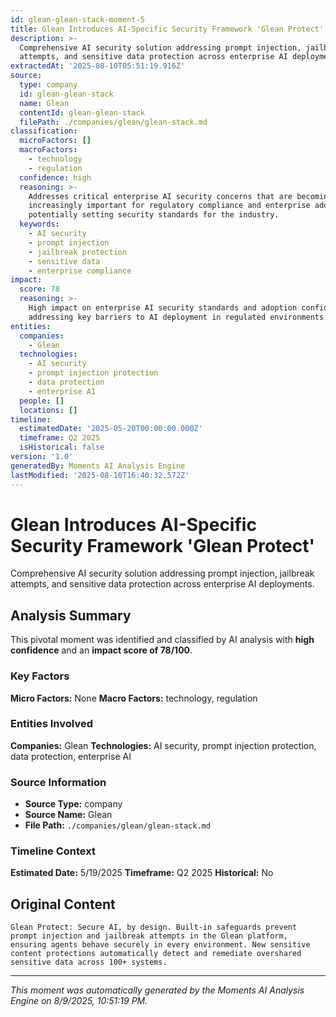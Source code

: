 ```yaml
---
id: glean-glean-stack-moment-5
title: Glean Introduces AI-Specific Security Framework 'Glean Protect'
description: >-
  Comprehensive AI security solution addressing prompt injection, jailbreak
  attempts, and sensitive data protection across enterprise AI deployments.
extractedAt: '2025-08-10T05:51:19.916Z'
source:
  type: company
  id: glean-glean-stack
  name: Glean
  contentId: glean-glean-stack
  filePath: ./companies/glean/glean-stack.md
classification:
  microFactors: []
  macroFactors:
    - technology
    - regulation
  confidence: high
  reasoning: >-
    Addresses critical enterprise AI security concerns that are becoming
    increasingly important for regulatory compliance and enterprise adoption,
    potentially setting security standards for the industry.
  keywords:
    - AI security
    - prompt injection
    - jailbreak protection
    - sensitive data
    - enterprise compliance
impact:
  score: 78
  reasoning: >-
    High impact on enterprise AI security standards and adoption confidence,
    addressing key barriers to AI deployment in regulated environments.
entities:
  companies:
    - Glean
  technologies:
    - AI security
    - prompt injection protection
    - data protection
    - enterprise AI
  people: []
  locations: []
timeline:
  estimatedDate: '2025-05-20T00:00:00.000Z'
  timeframe: Q2 2025
  isHistorical: false
version: '1.0'
generatedBy: Moments AI Analysis Engine
lastModified: '2025-08-10T16:40:32.572Z'
---
```

# Glean Introduces AI-Specific Security Framework 'Glean Protect'

Comprehensive AI security solution addressing prompt injection, jailbreak attempts, and sensitive data protection across enterprise AI deployments.

## Analysis Summary

This pivotal moment was identified and classified by AI analysis with **high confidence** and an **impact score of 78/100**.

### Key Factors

**Micro Factors:** None
**Macro Factors:** technology, regulation

### Entities Involved

**Companies:** Glean
**Technologies:** AI security, prompt injection protection, data protection, enterprise AI



### Source Information

- **Source Type:** company
- **Source Name:** Glean
- **File Path:** `./companies/glean/glean-stack.md`

### Timeline Context

**Estimated Date:** 5/19/2025
**Timeframe:** Q2 2025
**Historical:** No

## Original Content

```
Glean Protect: Secure AI, by design. Built-in safeguards prevent prompt injection and jailbreak attempts in the Glean platform, ensuring agents behave securely in every environment. New sensitive content protections automatically detect and remediate overshared sensitive data across 100+ systems.
```

---

*This moment was automatically generated by the Moments AI Analysis Engine on 8/9/2025, 10:51:19 PM.*
